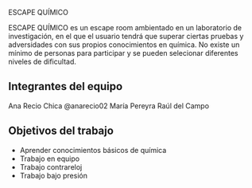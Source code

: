 ESCAPE QUÍMICO

ESCAPE QUÍMICO es un escape room ambientado en un laboratorio de investigación, en el que el usuario tendrá que superar ciertas pruebas y adversidades con sus propios conocimientos en química. No existe un mínimo de personas para participar y se pueden selecionar diferentes niveles de dificultad.

## Integrantes del equipo

Ana Recio Chica @anarecio02
María Pereyra
Raúl del Campo

## Objetivos del trabajo

- Aprender conocimientos básicos de química
- Trabajo en equipo
- Trabajo contrareloj
- Trabajo bajo presión
